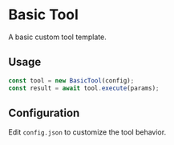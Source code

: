 # Basic Tool

A basic custom tool template.

## Usage

```typescript
const tool = new BasicTool(config);
const result = await tool.execute(params);
```

## Configuration

Edit `config.json` to customize the tool behavior.
